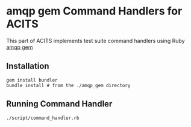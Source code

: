 # amqp gem Command Handlers for ACITS

This part of ACITS implements test suite command handlers using Ruby [amqp gem](http://rubyamqp.info)

## Installation

    gem install bundler
    bundle install # from the ./amqp_gem directory

## Running Command Handler

    ./script/command_handler.rb
